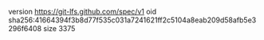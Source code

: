 version https://git-lfs.github.com/spec/v1
oid sha256:41664394f3b8d77f535c031a7241621ff2c5104a8eab209d58afb5e3296f6408
size 3375
